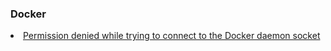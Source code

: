 ### Docker

<li><a href="https://github.com/dinushchathurya/script-book/blob/master/Troubleshooting/Docker/issues.md#issue"> Permission denied while trying to connect to the Docker daemon socket</a></li>